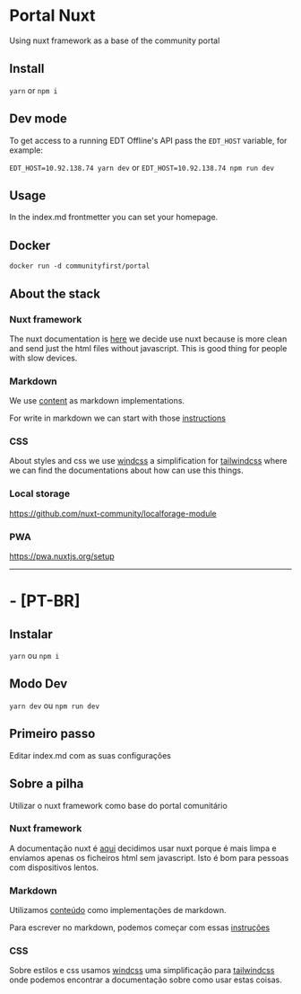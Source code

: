 # Portal Nuxt

Using nuxt framework as a base of the community portal

## Install

`yarn`
or
`npm i`

## Dev mode

To get access to a running EDT Offline's API pass the `EDT_HOST` variable, for example:

`EDT_HOST=10.92.138.74 yarn dev`
or
`EDT_HOST=10.92.138.74 npm run dev`

## Usage

In the index.md frontmetter you can set your homepage.

## Docker

`docker run -d communityfirst/portal`

## About the stack

### Nuxt framework

The nuxt documentation is [here](https://nuxtjs.org/docs) we decide use nuxt because is more clean and send just the html files without javascript. This is good thing for people with slow devices.

### Markdown

We use [content](https://content.nuxtjs.org/) as markdown implementations.

For write in markdown we can start with those [instructions](https://nuxtjs.org/blog/creating-blog-with-nuxt-content#adding-an-icon-to-our-headings-anchor)

### CSS

About styles and css we use [windcss](https://windicss.org/features/important-prefix.html) a simplification for [tailwindcss](https://tailwindcss.com/docs) where we can find the documentations about how can use this things.

### Local storage

https://github.com/nuxt-community/localforage-module

### PWA

https://pwa.nuxtjs.org/setup

---

# - [PT-BR]

## Instalar

`yarn`
ou
`npm i`

## Modo Dev

`yarn dev`
ou
`npm run dev`

## Primeiro passo

Editar index.md com as suas configurações

## Sobre a pilha

Utilizar o nuxt framework como base do portal comunitário

### Nuxt framework

A documentação nuxt é [aqui](https://nuxtjs.org/docs) decidimos usar nuxt porque é mais limpa e enviamos apenas os ficheiros html sem javascript. Isto é bom para pessoas com dispositivos lentos.

### Markdown

Utilizamos [conteúdo](https://content.nuxtjs.org/) como implementações de markdown.

Para escrever no markdown, podemos começar com essas [instruções](https://nuxtjs.org/blog/creating-blog-with-nuxt-content#adding-an-icon-to-our-headings-anchor)

### CSS

Sobre estilos e css usamos [windcss](https://windicss.org/features/important-prefix.html) uma simplificação para [tailwindcss](https://tailwindcss.com/docs) onde podemos encontrar a documentação sobre como usar estas coisas.
